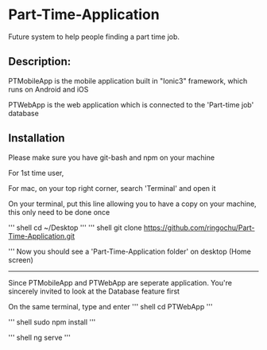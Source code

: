 # Part-Time-Application
Future system to help people finding a part time job.

## Description:

PTMobileApp is the mobile application built in "Ionic3" framework, which runs on Android and iOS
<br>

PTWebApp is the web application which is connected to the 'Part-time job' database
<br>



## Installation 

Please make sure you have git-bash and npm on your machine
<br>

For 1st time user,

For mac, on your top right corner, search 'Terminal' and open it

On your terminal, put this line allowing you to have a copy on your machine, this only need to be done once

''' shell
cd ~/Desktop
'''
''' shell
git clone  https://github.com/ringochu/Part-Time-Application.git

'''
Now you should see a 'Part-Time-Application folder' on desktop (Home screen)
<hr>
Since PTMobileApp and PTWebApp are seperate application.
You're sincerely invited to look at the Database feature first

On the same terminal, type and enter
''' shell
cd PTWebApp
'''

''' shell
sudo npm install
'''

''' shell
ng serve
'''
